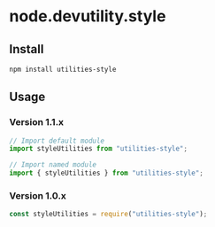 # node.devutility.style

## Install

``` bash
npm install utilities-style
```

## Usage

### Version 1.1.x

``` javascript
// Import default module
import styleUtilities from "utilities-style";

// Import named module
import { styleUtilities } from "utilities-style";
```

### Version 1.0.x

``` javascript
const styleUtilities = require("utilities-style");
```
